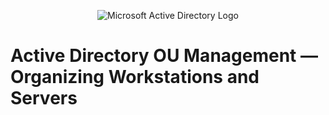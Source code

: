 <p align="center">
<img src="https://i.imgur.com/pU5A58S.png" alt="Microsoft Active Directory Logo"/>

# Active Directory OU Management — Organizing Workstations and Servers

